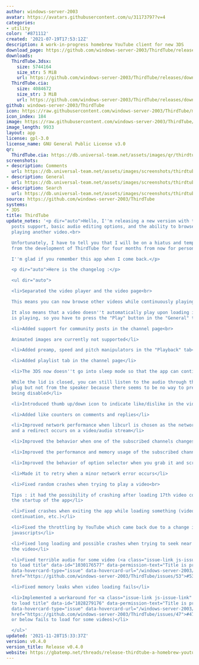 ```yaml
---
author: windows-server-2003
avatar: https://avatars.githubusercontent.com/u/31173797?v=4
categories:
- utility
color: '#871112'
created: '2021-07-19T17:53:12Z'
description: A work-in-progress homebrew YouTube client for new 3DS
download_page: https://github.com/windows-server-2003/ThirdTube/releases
downloads:
  ThirdTube.3dsx:
    size: 5744164
    size_str: 5 MiB
    url: https://github.com/windows-server-2003/ThirdTube/releases/download/v0.4.0/ThirdTube.3dsx
  ThirdTube.cia:
    size: 4084672
    size_str: 3 MiB
    url: https://github.com/windows-server-2003/ThirdTube/releases/download/v0.4.0/ThirdTube.cia
github: windows-server-2003/ThirdTube
icon: https://raw.githubusercontent.com/windows-server-2003/ThirdTube/main/resource/icon.png
icon_index: 184
image: https://raw.githubusercontent.com/windows-server-2003/ThirdTube/main/resource/banner.png
image_length: 9933
layout: app
license: gpl-3.0
license_name: GNU General Public License v3.0
qr:
  ThirdTube.cia: https://db.universal-team.net/assets/images/qr/thirdtube-cia.png
screenshots:
- description: Comments
  url: https://db.universal-team.net/assets/images/screenshots/thirdtube/comments.png
- description: General
  url: https://db.universal-team.net/assets/images/screenshots/thirdtube/general.png
- description: Search
  url: https://db.universal-team.net/assets/images/screenshots/thirdtube/search.png
source: https://github.com/windows-server-2003/ThirdTube
systems:
- 3DS
title: ThirdTube
update_notes: '<p dir="auto">Hello, I''m releasing a new version with the community
  posts support, basic audio editing options, and the ability to browse videos while
  playing another video.<br>

  Unfortunately, I have to tell you that I will be on a hiatus and temporarily leave
  from the development of ThirdTube for four months from now for personal reasons.<br>

  I''m glad if you remember this app when I come back.</p>

  <p dir="auto">Here is the changelog :</p>

  <ul dir="auto">

  <li>Separated the video player and the video page<br>

  This means you can now browse other videos while continuously playing one video.<br>

  It also means that a video doesn''t automatically play upon loading if another video
  is playing, so you have to press the "Play" button in the "General" tab</li>

  <li>Added support for community posts in the channel page<br>

  Animated images are currently not supported</li>

  <li>Added preamp, speed and pitch manipulators in the "Playback" tab</li>

  <li>Added playlist tab in the channel page</li>

  <li>The 3DS now doesn''t go into sleep mode so that the app can continue the playback<br>

  While the lid is closed, you can still listen to the audio through the headphone
  plug but not from the speaker because there seems to be no way to prevent it from
  being disabled</li>

  <li>Introduced thumb up/down icon to indicate like/dislike in the video page</li>

  <li>Added like counters on comments and replies</li>

  <li>Improved network performance when libcurl is chosen as the network framework
  and a redirect occurs on a video/audio stream</li>

  <li>Improved the behavior when one of the subscribed channels changes its icon</li>

  <li>Improved the performance and memory usage of the subscribed channels scene</li>

  <li>Improved the behavior of option selector when you grab it and scroll</li>

  <li>Made it to retry when a minor network error occurs</li>

  <li>Fixed random crashes when trying to play a video<br>

  Tips : it had the possibility of crashing after loading 17th video counting from
  the startup of the app</li>

  <li>Fixed crashes when exiting the app while loading something (video page, comments
  continuation, etc.)</li>

  <li>Fixed the throttling by YouTube which came back due to a change in one of their
  javascripts</li>

  <li>Fixed long loading and possible crashes when trying to seek near the end of
  the video</li>

  <li>Fixed terrible audio for some video (<a class="issue-link js-issue-link" data-error-text="Failed
  to load title" data-id="1030176577" data-permission-text="Title is private" data-url="https://github.com/windows-server-2003/ThirdTube/issues/53"
  data-hovercard-type="issue" data-hovercard-url="/windows-server-2003/ThirdTube/issues/53/hovercard"
  href="https://github.com/windows-server-2003/ThirdTube/issues/53">#53</a>)</li>

  <li>Fixed memory leaks when video loading fails</li>

  <li>Implemented a workaround for <a class="issue-link js-issue-link" data-error-text="Failed
  to load title" data-id="1028279176" data-permission-text="Title is private" data-url="https://github.com/windows-server-2003/ThirdTube/issues/47"
  data-hovercard-type="issue" data-hovercard-url="/windows-server-2003/ThirdTube/issues/47/hovercard"
  href="https://github.com/windows-server-2003/ThirdTube/issues/47">#47</a> (240p
  or below fails to load for some videos)</li>

  </ul>'
updated: '2021-11-28T15:33:37Z'
version: v0.4.0
version_title: Release v0.4.0
website: https://gbatemp.net/threads/release-thirdtube-a-homebrew-youtube-client-for-the-new-3ds.591696/
---
```

